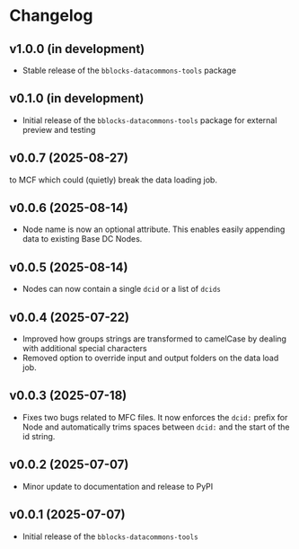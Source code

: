 # Changelog

## v1.0.0 (in development)
- Stable release of the `bblocks-datacommons-tools` package

## v0.1.0 (in development)
- Initial release of the `bblocks-datacommons-tools` package for external preview and testing

## v0.0.7 (2025-08-27)
to MCF which could (quietly) break the data loading job.

## v0.0.6 (2025-08-14)
- Node name is now an optional attribute. This enables easily appending data to existing Base DC Nodes.

## v0.0.5 (2025-08-14)
- Nodes can now contain a single `dcid` or a list of `dcids`

## v0.0.4 (2025-07-22)
- Improved how groups strings are transformed to camelCase by dealing with
additional special characters
- Removed option to override input and output folders on the data load job.

## v0.0.3 (2025-07-18)
- Fixes two bugs related to MFC files. It now enforces the `dcid:` prefix for Node and
automatically trims spaces between `dcid:` and the start of the id string.

## v0.0.2 (2025-07-07)
- Minor update to documentation and release to PyPI

## v0.0.1 (2025-07-07)
- Initial release of the `bblocks-datacommons-tools`